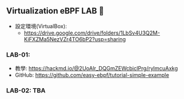## Virtualization eBPF LAB 🙌

- 設定環境(VirtualBox):
  - https://drive.google.com/drive/folders/1LbSv4U3Q2M-KiFXZMa5NezVZr4TO6bP2?usp=sharing

### LAB-01:
- 教學: https://hackmd.io/@2UoAlr_DQGmZEWcbiclPrg/rylmcuAxkg
- GitHub: https://github.com/easy-ebpf/tutorial-simple-example

### LAB-02: TBA
